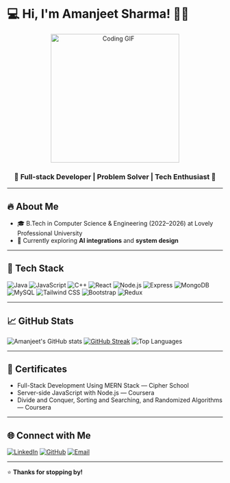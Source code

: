 # 💻 Hi, I'm Amanjeet Sharma! 👨‍💻

<p align="center">
  <img src="https://media.giphy.com/media/qgQUggAC3Pfv687qPC/giphy.gif" width="300" alt="Coding GIF">
</p>

<h3 align="center">🚀 Full-stack Developer | Problem Solver | Tech Enthusiast 🚀</h3>

---

## 🔥 About Me
- 🎓 B.Tech in Computer Science & Engineering (2022–2026) at Lovely Professional University
- 🌱 Currently exploring **AI integrations** and **system design**
  
---

## 🧰 Tech Stack

![Java](https://img.shields.io/badge/-Java-007396?style=flat-square&logo=java&logoColor=white)
![JavaScript](https://img.shields.io/badge/-JavaScript-F7DF1E?style=flat-square&logo=javascript&logoColor=black)
![C++](https://img.shields.io/badge/-C++-00599C?style=flat-square&logo=c%2b%2b&logoColor=white)
![React](https://img.shields.io/badge/-React-20232A?style=flat-square&logo=react)
![Node.js](https://img.shields.io/badge/-Node.js-339933?style=flat-square&logo=node.js&logoColor=white)
![Express](https://img.shields.io/badge/-Express-000000?style=flat-square&logo=express&logoColor=white)
![MongoDB](https://img.shields.io/badge/-MongoDB-4DB33D?style=flat-square&logo=mongodb&logoColor=white)
![MySQL](https://img.shields.io/badge/-MySQL-4479A1?style=flat-square&logo=mysql&logoColor=white)
![Tailwind CSS](https://img.shields.io/badge/-Tailwind%20CSS-38B2AC?style=flat-square&logo=tailwind-css&logoColor=white)
![Bootstrap](https://img.shields.io/badge/-Bootstrap-563D7C?style=flat-square&logo=bootstrap&logoColor=white)
![Redux](https://img.shields.io/badge/-Redux-764ABC?style=flat-square&logo=redux&logoColor=white)


---

## 📈 GitHub Stats

![Amanjeet's GitHub stats](https://github-readme-stats.vercel.app/api?username=AmanjeetSharma&show_icons=true&theme=radical)
[![GitHub Streak](https://streak-stats.demolab.com?user=AmanjeetSharma&theme=radical)](https://git.io/streak-stats)
![Top Languages](https://github-readme-stats.vercel.app/api/top-langs/?username=AmanjeetSharma&layout=compact&theme=radical)

---

## 🏅 Certificates

- Full-Stack Development Using MERN Stack — Cipher School
- Server-side JavaScript with Node.js — Coursera
- Divide and Conquer, Sorting and Searching, and Randomized Algorithms — Coursera

---

## 🌐 Connect with Me

[![LinkedIn](https://img.shields.io/badge/-LinkedIn-0077B5?style=flat-square&logo=linkedin&logoColor=white)](https://linkedin.com/in/amanjeet-sharma-20b75a252)
[![GitHub](https://img.shields.io/badge/-GitHub-181717?style=flat-square&logo=github&logoColor=white)](https://github.com/AmanjeetSharma)
[![Email](https://img.shields.io/badge/-Email-D14836?style=flat-square&logo=gmail&logoColor=white)](mailto:amansharma23503@gmail.com)

---

⭐️ **Thanks for stopping by!**
